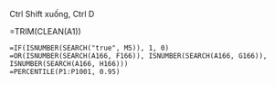 

Ctrl Shift xuống, Ctrl D


=TRIM(CLEAN(A1))



```
=IF(ISNUMBER(SEARCH("true", M5)), 1, 0)
=OR(ISNUMBER(SEARCH(A166, F166)), ISNUMBER(SEARCH(A166, G166)), ISNUMBER(SEARCH(A166, H166)))
=PERCENTILE(P1:P1001, 0.95)
```